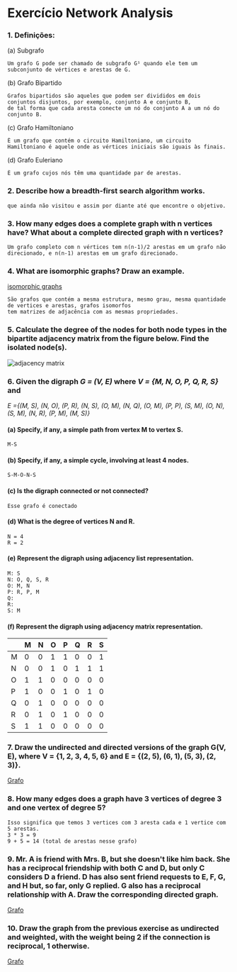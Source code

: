 # Exercício Network Analysis

### 1. Definições:
(a) Subgrafo <br>
```
Um grafo G pode ser chamado de subgrafo G¹ quando ele tem um subconjunto de vértices e arestas de G.
```
(b) Grafo Bipartido <br>
 ```
Grafos bipartidos são aqueles que podem ser divididos em dois conjuntos disjuntos, por exemplo, conjunto A e conjunto B,
de tal forma que cada aresta conecte um nó do conjunto A a um nó do conjunto B.
```
(c) Grafo Hamiltoniano <br>
```
É um grafo que contém o circuito Hamiltoniano, um circuito Hamiltoniano é aquele onde as vértices iniciais são iguais às finais.
```
(d) Grafo Euleriano <br>
```
É um grafo cujos nós têm uma quantidade par de arestas.
```

### 2. Describe how a breadth-first search algorithm works.
```Esse algoritmo inicia a busca pelo no raiz e percorre os nós adjacentes, o algoritimo explorar os nós vizinhos
que ainda não visitou e assim por diante até que encontre o objetivo.
```
	
### 3. How many edges does a complete graph with n vertices have? What about a complete directed graph with n vertices?
```
Um grafo completo com n vértices tem n(n-1)/2 arestas em um grafo não direcionado, e n(n-1) arestas em um grafo direcionado.
```

### 4. What are isomorphic graphs? Draw an example.
[isomorphic graphs](https://drive.google.com/file/d/1nbDOmO4mCDUkBeXbv21HdZ893YR7aCLq/view?usp=sharing)
```
São grafos que contém a mesma estrutura, mesmo grau, mesma quantidade de vertices e arestas, grafos isomorfos
tem matrizes de adjacência com as mesmas propriedades.
```

### 5. Calculate the degree of the nodes for both node types in the bipartite adjacency matrix from the figure below. Find the isolated node(s).
![adjacency matrix](https://raw.githubusercontent.com/terrematte/network_analysis/main/exercises/img/matrix01.png)

### 6. Given the digraph _G = (V, E)_ where _V = {M, N, O, P, Q, R, S}_ and 
_E ={(M, S), (N, O), (P, R), (N, S), (O, M),
	 (N, Q), (O, M), (P, P), (S, M), (O, N), 
	 (S, M), (N, R), (P, M), (M, S)}_

#### (a) Specify, if any, a simple path from vertex M to vertex S.
`M-S`

#### (b) Specify, if any, a simple cycle, involving at least 4 nodes.
`S-M-O-N-S`

#### (c) Is the digraph connected or not connected?
`Esse grafo é conectado`

#### (d) What is the degree of vertices N and R.
`N = 4`<br>
`R = 2`

#### (e) Represent the digraph using adjacency list representation.
`M: S`<br>
`N: O, Q, S, R`<br>
`O: M, N`<br>
`P: R, P, M`<br>
`Q:`<br>
`R:`<br>
`S: M`

#### (f) Represent the digraph using adjacency matrix representation.
|   | M | N | O | P | Q | R | S |
|---|---|---|---|---|---|---|---|
| M | 0 | 0 | 1 | 1 | 0 | 0 | 1 |
| N | 0 | 0 | 1 | 0 | 1 | 1 | 1 |
| O | 1 | 1 | 0 | 0 | 0 | 0 | 0 |
| P | 1 | 0 | 0 | 1 | 0 | 1 | 0 |
| Q | 0 | 1 | 0 | 0 | 0 | 0 | 0 |
| R | 0 | 1 | 0 | 1 | 0 | 0 | 0 |
| S | 1 | 1 | 0 | 0 | 0 | 0 | 0 |

### 7. Draw the undirected and directed versions of the graph G(V, E), where V = {1, 2, 3, 4, 5, 6} and E = {(2, 5), (6, 1), (5, 3), (2, 3)}.
[Grafo](https://colab.research.google.com/drive/1nbDOmO4mCDUkBeXbv21HdZ893YR7aCLq#scrollTo=L9dBDP-4NhYN)

### 8. How many edges does a graph have 3 vertices of degree 3 and one vertex of degree 5?
```
Isso significa que temos 3 vertices com 3 aresta cada e 1 vertice com 5 arestas.
3 * 3 = 9
9 + 5 = 14 (total de arestas nesse grafo) 
```
### 9. Mr. A is friend with Mrs. B, but she doesn't like him back. She has a reciprocal friendship with both C and D, but only C considers D a friend. D has also sent friend requests to E, F, G, and H but, so far, only G replied. G also has a reciprocal relationship with A. Draw the corresponding directed graph.
[Grafo](https://colab.research.google.com/drive/1nbDOmO4mCDUkBeXbv21HdZ893YR7aCLq#scrollTo=L9dBDP-4NhYN)

### 10. Draw the graph from the previous exercise as undirected and weighted, with the weight being 2 if the connection is reciprocal, 1 otherwise.
[Grafo](https://colab.research.google.com/drive/1nbDOmO4mCDUkBeXbv21HdZ893YR7aCLq#scrollTo=L9dBDP-4NhYN)
